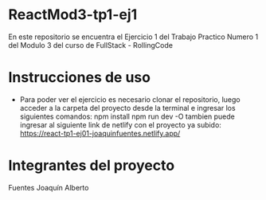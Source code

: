 # ReactMod3-tp1-ej1
En este repositorio se encuentra el Ejercicio 1 del Trabajo Practico Numero 1 del Modulo 3 del curso de FullStack - RollingCode

# Instrucciones de uso
- Para poder ver el ejercicio es necesario clonar el repositorio, luego acceder a la carpeta del proyecto desde la terminal e ingresar los siguientes comandos:
npm install
npm run dev
-O tambien puede ingresar al siguiente link de netlify con el proyecto ya subido: https://react-tp1-ej01-joaquinfuentes.netlify.app/

# Integrantes del proyecto
Fuentes Joaquín Alberto
